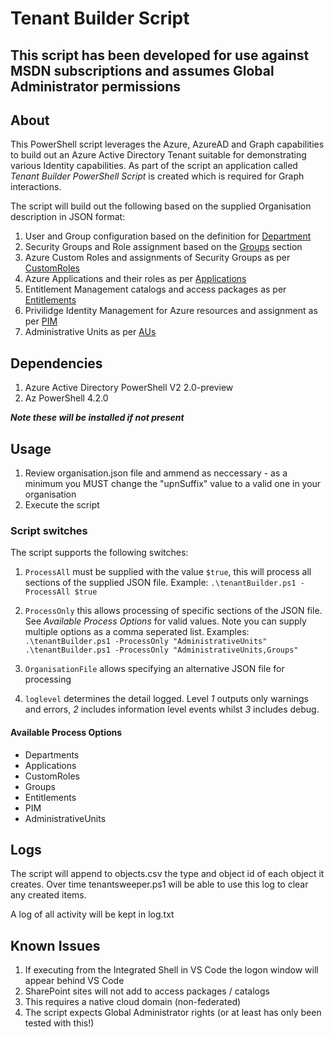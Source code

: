 # Tenant Builder Script #

## This script has been developed for use against MSDN subscriptions and assumes Global Administrator permissions ##

## About ##
This PowerShell script leverages the Azure, AzureAD and Graph capabilities to build out an Azure Active Directory Tenant suitable for demonstrating various Identity capabilities.  As part of the script an application called _Tenant Builder PowerShell Script_ is created which is required for Graph interactions.

The script will build out the following based on the supplied Organisation description in JSON format:

1. User and Group configuration based on the definition for [Department](https://github.com/ianalderman/tenantbuilder/blob/master/docs/departments.md)
2. Security Groups and Role assignment based on the [Groups](https://github.com/ianalderman/tenantbuilder/blob/master/docs/groups.md) section
3. Azure Custom Roles and assignments of Security Groups as per [CustomRoles](https://github.com/ianalderman/tenantbuilder/blob/master/docs/customRoles.md)
4. Azure Applications and their roles as per [Applications](https://github.com/ianalderman/tenantbuilder/blob/master/docs/applications.md)
5. Entitlement Management catalogs and access packages as per [Entitlements](https://github.com/ianalderman/tenantbuilder/blob/master/docs/entitlements.md)
6. Privilidge Identity Management for Azure resources and assignment as per [PIM](https://github.com/ianalderman/tenantbuilder/blob/master/docs/pim.md)
7. Administrative Units as per [AUs](https://github.com/ianalderman/tenantbuilder/blob/master/docs/administrativeUnits.md)


## Dependencies ##
1. Azure Active Directory PowerShell V2 2.0-preview
2. Az PowerShell 4.2.0

**_Note these will be installed if not present_**

## Usage ##
1. Review organisation.json file and ammend as neccessary - as a minimum you MUST change the "upnSuffix" value to a valid one in your organisation 
2. Execute the script

### Script switches ###
The script supports the following switches:
1. ````ProcessAll```` must be supplied with the value ````$true````, this will process all sections of the supplied JSON file.  Example:
````.\tenantBuilder.ps1 -ProcessAll $true````

2. ````ProcessOnly```` this allows processing of specific sections of the JSON file.  See _Available Process Options_ for valid values.  Note you can supply multiple options as a comma seperated list.  Examples:
````.\tenantBuilder.ps1 -ProcessOnly "AdministrativeUnits"````
````.\tenantBuilder.ps1 -ProcessOnly "AdministrativeUnits,Groups"````

3. ````OrganisationFile```` allows specifying an alternative JSON file for processing
4. ````loglevel```` determines the detail logged.  Level *1* outputs only warnings and errors, *2* includes information level events whilst *3* includes debug.

#### Available Process Options ####
- Departments
- Applications
- CustomRoles
- Groups
- Entitlements
- PIM
- AdministrativeUnits

## Logs ##
The script will append to objects.csv the type and object id of each object it creates.  Over time tenantsweeper.ps1 will be able to use this log to clear any created items.

A log of all activity will be kept in log.txt

## Known Issues ##
1. If executing from the Integrated Shell in VS Code the logon window will appear behind VS Code
2. SharePoint sites will not add to access packages / catalogs
3. This requires a native cloud domain (non-federated)
4. The script expects Global Administrator rights (or at least has only been tested with this!)
